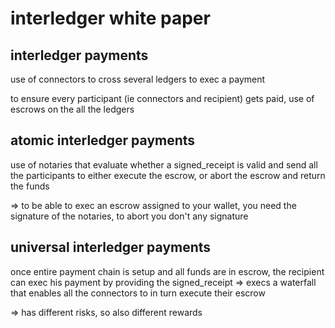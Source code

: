 # interledger white paper

## interledger payments

use of connectors to cross several ledgers to exec a payment

to ensure every participant (ie connectors and recipient) gets paid, use of escrows on the all the ledgers

## atomic interledger payments

use of notaries that evaluate whether a signed_receipt is valid and send all the participants to either execute the escrow, or abort the escrow and return the funds 

=> to be able to exec an escrow assigned to your wallet, you need the signature of the notaries, to abort you don't any signature

## universal interledger payments

once entire payment chain is setup and all funds are in escrow, the recipient can exec his payment by providing the signed_receipt => execs a waterfall that enables all the connectors to in turn execute their escrow 

=> has different risks, so also different rewards